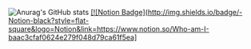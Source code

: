 ![Anurag's GitHub stats](https://github-readme-stats.vercel.app/api?username=Ch4nh33&show_icons=true&theme=radical)
<a href="https://www.notion.so/Who-am-I-baac3cfaf0624e279f048d79ca61f5ea" target="_blank">
[![Notion Badge](http://img.shields.io/badge/-Notion-black?style=flat-square&logo=Notion&link=https://www.notion.so/Who-am-I-baac3cfaf0624e279f048d79ca61f5ea]
